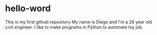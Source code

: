 # hello-word
This is my first github repository
My name is Diego and I'm a 26 year old civil engineer. I like to make programs in Python to automate my job.
